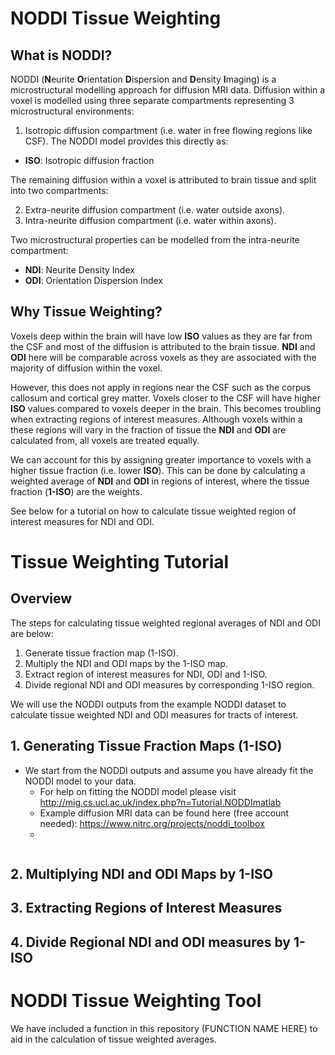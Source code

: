 # NODDI Tissue Weighting

## What is NODDI?
NODDI (**N**eurite **O**rientation **D**ispersion and **D**ensity **I**maging) is a microstructural modelling approach for diffusion MRI data. Diffusion within a voxel is modelled using three separate compartments representing 3 microstructural environments:

1. Isotropic diffusion compartment (i.e. water in free flowing regions like CSF). The NODDI model provides this directly as:
  - **ISO**: Isotropic diffusion fraction

The remaining diffusion within a voxel is attributed to brain tissue and split into two compartments:

2. Extra-neurite diffusion compartment (i.e. water outside axons).
3. Intra-neurite diffusion compartment (i.e. water within axons).

  Two microstructural properties can be modelled from the intra-neurite compartment:
  
   - **NDI**: Neurite Density Index
   - **ODI**: Orientation Dispersion Index

## Why Tissue Weighting?

Voxels deep within the brain will have low **ISO** values as they are far from the CSF and most of the diffusion is attributed to the brain tissue. **NDI** and **ODI** here will be comparable across voxels as they are associated with the majority of diffusion within the voxel.

However, this does not apply in regions near the CSF such as the corpus callosum and cortical grey matter. Voxels closer to the CSF will have higher **ISO** values compared to voxels deeper in the brain. This becomes troubling when extracting regions of interest measures. Although voxels within a these regions will vary in the fraction of tissue the **NDI** and **ODI** are calculated from, all voxels are treated equally.

We can account for this by assigning greater importance to voxels with a higher tissue fraction (i.e. lower **ISO**). This can be done by calculating a weighted average of **NDI** and **ODI** in regions of interest, where the tissue fraction (**1-ISO**) are the weights.

See below for a tutorial on how to calculate tissue weighted region of interest measures for NDI and ODI.

# Tissue Weighting Tutorial

## Overview

The steps for calculating tissue weighted regional averages of NDI and ODI are below:

1. Generate tissue fraction map (1-ISO).
2. Multiply the NDI and ODI maps by the 1-ISO map.
3. Extract region of interest measures for NDI, ODI and 1-ISO.
4. Divide regional NDI and ODI measures by corresponding 1-ISO region.

We will use the NODDI outputs from the example NODDI dataset to calculate tissue weighted NDI and ODI measures for tracts of interest.


## 1. Generating Tissue Fraction Maps (1-ISO)

- We start from the NODDI outputs and assume you have already fit the NODDI model to your data.
  - For help on fitting the NODDI model please visit http://mig.cs.ucl.ac.uk/index.php?n=Tutorial.NODDImatlab
  - Example diffusion MRI data can be found here (free account needed): https://www.nitrc.org/projects/noddi_toolbox
  -

```

```

## 2. Multiplying NDI and ODI Maps by 1-ISO

## 3. Extracting Regions of Interest Measures

## 4. Divide Regional NDI and ODI measures by 1-ISO

# NODDI Tissue Weighting Tool

We have included a function in this repository (FUNCTION NAME HERE) to aid in the calculation of tissue weighted averages.

